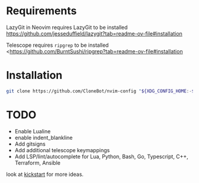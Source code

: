 # Requirements

LazyGit in Neovim requires LazyGit to be installed <https://github.com/jesseduffield/lazygit?tab=readme-ov-file#installation>

Telescope requires `ripgrep` to be installed <https://github.com/BurntSushi/ripgrep?tab=readme-ov-file#installation

# Installation

```sh
git clone https://github.com/CloneBot/nvim-config "${XDG_CONFIG_HOME:-$HOME/.config}"/nvim
```

# TODO

* Enable Lualine
* enable indent_blankline
* Add gitsigns
* Add additional telescope keymappings
* Add LSP/lint/autocomplete for Lua, Python, Bash, Go, Typescript, C++, Terraform, Ansible

look at [kickstart](https://github.com/nvim-lua/kickstart.nvim) for more ideas.
